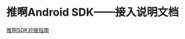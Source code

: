 # 推啊Android SDK——接入说明文档

    
  [推啊SDK对接指南](https://yun.dui88.com/tuia/sdk/html/推啊广告SDK-Android-V3.0.2.5.html)